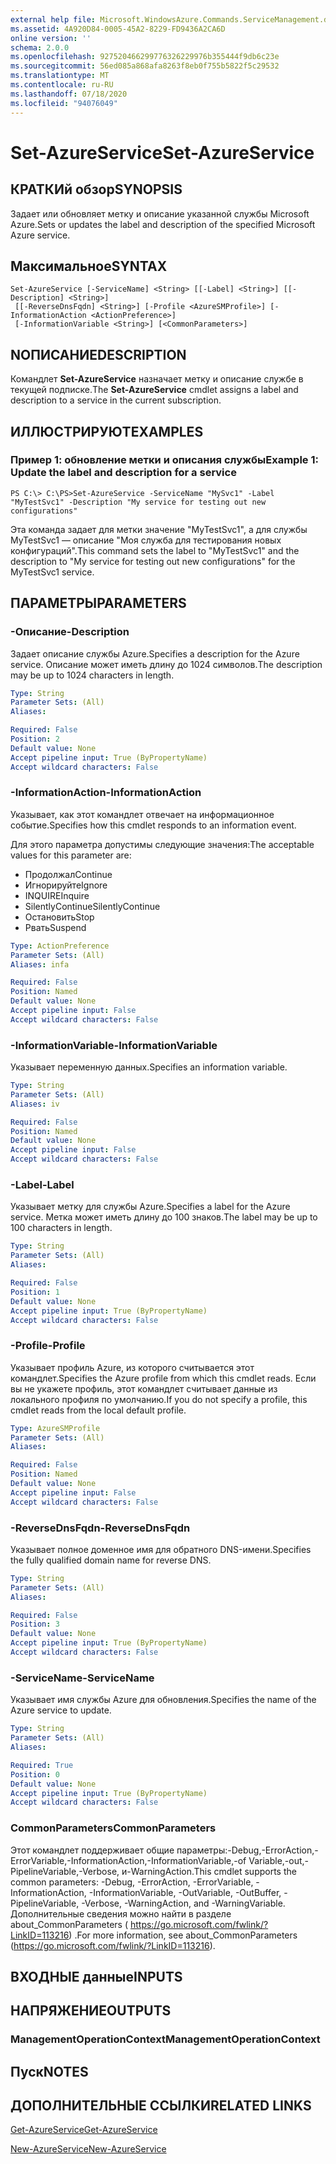 ```yaml
---
external help file: Microsoft.WindowsAzure.Commands.ServiceManagement.dll-Help.xml
ms.assetid: 4A920D84-0005-45A2-8229-FD9436A2CA6D
online version: ''
schema: 2.0.0
ms.openlocfilehash: 927520466299776326229976b355444f9db6c23e
ms.sourcegitcommit: 56ed085a868afa8263f8eb0f755b5822f5c29532
ms.translationtype: MT
ms.contentlocale: ru-RU
ms.lasthandoff: 07/18/2020
ms.locfileid: "94076049"
---
```

# <span data-ttu-id="bfb14-101">Set-AzureService</span><span class="sxs-lookup"><span data-stu-id="bfb14-101">Set-AzureService</span></span>

## <span data-ttu-id="bfb14-102">КРАТКИй обзор</span><span class="sxs-lookup"><span data-stu-id="bfb14-102">SYNOPSIS</span></span>
<span data-ttu-id="bfb14-103">Задает или обновляет метку и описание указанной службы Microsoft Azure.</span><span class="sxs-lookup"><span data-stu-id="bfb14-103">Sets or updates the label and description of the specified Microsoft Azure service.</span></span>

## <span data-ttu-id="bfb14-104">Максимальное</span><span class="sxs-lookup"><span data-stu-id="bfb14-104">SYNTAX</span></span>

```
Set-AzureService [-ServiceName] <String> [[-Label] <String>] [[-Description] <String>]
 [[-ReverseDnsFqdn] <String>] [-Profile <AzureSMProfile>] [-InformationAction <ActionPreference>]
 [-InformationVariable <String>] [<CommonParameters>]
```

## <span data-ttu-id="bfb14-105">NОПИСАНИЕ</span><span class="sxs-lookup"><span data-stu-id="bfb14-105">DESCRIPTION</span></span>
<span data-ttu-id="bfb14-106">Командлет **Set-AzureService** назначает метку и описание службе в текущей подписке.</span><span class="sxs-lookup"><span data-stu-id="bfb14-106">The **Set-AzureService** cmdlet assigns a label and description to a service in the current subscription.</span></span>

## <span data-ttu-id="bfb14-107">ИЛЛЮСТРИРУЮТ</span><span class="sxs-lookup"><span data-stu-id="bfb14-107">EXAMPLES</span></span>

### <span data-ttu-id="bfb14-108">Пример 1: обновление метки и описания службы</span><span class="sxs-lookup"><span data-stu-id="bfb14-108">Example 1: Update the label and description for a service</span></span>
```
PS C:\> C:\PS>Set-AzureService -ServiceName "MySvc1" -Label "MyTestSvc1" -Description "My service for testing out new configurations"
```

<span data-ttu-id="bfb14-109">Эта команда задает для метки значение "MyTestSvc1", а для службы MyTestSvc1 — описание "Моя служба для тестирования новых конфигураций".</span><span class="sxs-lookup"><span data-stu-id="bfb14-109">This command sets the label to "MyTestSvc1" and the description to "My service for testing out new configurations" for the MyTestSvc1 service.</span></span>

## <span data-ttu-id="bfb14-110">ПАРАМЕТРЫ</span><span class="sxs-lookup"><span data-stu-id="bfb14-110">PARAMETERS</span></span>

### <span data-ttu-id="bfb14-111">-Описание</span><span class="sxs-lookup"><span data-stu-id="bfb14-111">-Description</span></span>
<span data-ttu-id="bfb14-112">Задает описание службы Azure.</span><span class="sxs-lookup"><span data-stu-id="bfb14-112">Specifies a description for the Azure service.</span></span>
<span data-ttu-id="bfb14-113">Описание может иметь длину до 1024 символов.</span><span class="sxs-lookup"><span data-stu-id="bfb14-113">The description may be up to 1024 characters in length.</span></span>

```yaml
Type: String
Parameter Sets: (All)
Aliases: 

Required: False
Position: 2
Default value: None
Accept pipeline input: True (ByPropertyName)
Accept wildcard characters: False
```

### <span data-ttu-id="bfb14-114">-InformationAction</span><span class="sxs-lookup"><span data-stu-id="bfb14-114">-InformationAction</span></span>
<span data-ttu-id="bfb14-115">Указывает, как этот командлет отвечает на информационное событие.</span><span class="sxs-lookup"><span data-stu-id="bfb14-115">Specifies how this cmdlet responds to an information event.</span></span>

<span data-ttu-id="bfb14-116">Для этого параметра допустимы следующие значения:</span><span class="sxs-lookup"><span data-stu-id="bfb14-116">The acceptable values for this parameter are:</span></span>

- <span data-ttu-id="bfb14-117">Продолжал</span><span class="sxs-lookup"><span data-stu-id="bfb14-117">Continue</span></span>
- <span data-ttu-id="bfb14-118">Игнорируйте</span><span class="sxs-lookup"><span data-stu-id="bfb14-118">Ignore</span></span>
- <span data-ttu-id="bfb14-119">INQUIRE</span><span class="sxs-lookup"><span data-stu-id="bfb14-119">Inquire</span></span>
- <span data-ttu-id="bfb14-120">SilentlyContinue</span><span class="sxs-lookup"><span data-stu-id="bfb14-120">SilentlyContinue</span></span>
- <span data-ttu-id="bfb14-121">Остановить</span><span class="sxs-lookup"><span data-stu-id="bfb14-121">Stop</span></span>
- <span data-ttu-id="bfb14-122">Рвать</span><span class="sxs-lookup"><span data-stu-id="bfb14-122">Suspend</span></span>

```yaml
Type: ActionPreference
Parameter Sets: (All)
Aliases: infa

Required: False
Position: Named
Default value: None
Accept pipeline input: False
Accept wildcard characters: False
```

### <span data-ttu-id="bfb14-123">-InformationVariable</span><span class="sxs-lookup"><span data-stu-id="bfb14-123">-InformationVariable</span></span>
<span data-ttu-id="bfb14-124">Указывает переменную данных.</span><span class="sxs-lookup"><span data-stu-id="bfb14-124">Specifies an information variable.</span></span>

```yaml
Type: String
Parameter Sets: (All)
Aliases: iv

Required: False
Position: Named
Default value: None
Accept pipeline input: False
Accept wildcard characters: False
```

### <span data-ttu-id="bfb14-125">-Label</span><span class="sxs-lookup"><span data-stu-id="bfb14-125">-Label</span></span>
<span data-ttu-id="bfb14-126">Указывает метку для службы Azure.</span><span class="sxs-lookup"><span data-stu-id="bfb14-126">Specifies a label for the Azure service.</span></span>
<span data-ttu-id="bfb14-127">Метка может иметь длину до 100 знаков.</span><span class="sxs-lookup"><span data-stu-id="bfb14-127">The label may be up to 100 characters in length.</span></span>

```yaml
Type: String
Parameter Sets: (All)
Aliases: 

Required: False
Position: 1
Default value: None
Accept pipeline input: True (ByPropertyName)
Accept wildcard characters: False
```

### <span data-ttu-id="bfb14-128">-Profile</span><span class="sxs-lookup"><span data-stu-id="bfb14-128">-Profile</span></span>
<span data-ttu-id="bfb14-129">Указывает профиль Azure, из которого считывается этот командлет.</span><span class="sxs-lookup"><span data-stu-id="bfb14-129">Specifies the Azure profile from which this cmdlet reads.</span></span>
<span data-ttu-id="bfb14-130">Если вы не укажете профиль, этот командлет считывает данные из локального профиля по умолчанию.</span><span class="sxs-lookup"><span data-stu-id="bfb14-130">If you do not specify a profile, this cmdlet reads from the local default profile.</span></span>

```yaml
Type: AzureSMProfile
Parameter Sets: (All)
Aliases: 

Required: False
Position: Named
Default value: None
Accept pipeline input: False
Accept wildcard characters: False
```

### <span data-ttu-id="bfb14-131">-ReverseDnsFqdn</span><span class="sxs-lookup"><span data-stu-id="bfb14-131">-ReverseDnsFqdn</span></span>
<span data-ttu-id="bfb14-132">Указывает полное доменное имя для обратного DNS-имени.</span><span class="sxs-lookup"><span data-stu-id="bfb14-132">Specifies the fully qualified domain name for reverse DNS.</span></span>

```yaml
Type: String
Parameter Sets: (All)
Aliases: 

Required: False
Position: 3
Default value: None
Accept pipeline input: True (ByPropertyName)
Accept wildcard characters: False
```

### <span data-ttu-id="bfb14-133">-ServiceName</span><span class="sxs-lookup"><span data-stu-id="bfb14-133">-ServiceName</span></span>
<span data-ttu-id="bfb14-134">Указывает имя службы Azure для обновления.</span><span class="sxs-lookup"><span data-stu-id="bfb14-134">Specifies the name of the Azure service to update.</span></span>

```yaml
Type: String
Parameter Sets: (All)
Aliases: 

Required: True
Position: 0
Default value: None
Accept pipeline input: True (ByPropertyName)
Accept wildcard characters: False
```

### <span data-ttu-id="bfb14-135">CommonParameters</span><span class="sxs-lookup"><span data-stu-id="bfb14-135">CommonParameters</span></span>
<span data-ttu-id="bfb14-136">Этот командлет поддерживает общие параметры:-Debug,-ErrorAction,-ErrorVariable,-InformationAction,-InformationVariable,-of Variable,-out,-PipelineVariable,-Verbose, и-WarningAction.</span><span class="sxs-lookup"><span data-stu-id="bfb14-136">This cmdlet supports the common parameters: -Debug, -ErrorAction, -ErrorVariable, -InformationAction, -InformationVariable, -OutVariable, -OutBuffer, -PipelineVariable, -Verbose, -WarningAction, and -WarningVariable.</span></span> <span data-ttu-id="bfb14-137">Дополнительные сведения можно найти в разделе about_CommonParameters ( https://go.microsoft.com/fwlink/?LinkID=113216) .</span><span class="sxs-lookup"><span data-stu-id="bfb14-137">For more information, see about_CommonParameters (https://go.microsoft.com/fwlink/?LinkID=113216).</span></span>

## <span data-ttu-id="bfb14-138">ВХОДНЫЕ данные</span><span class="sxs-lookup"><span data-stu-id="bfb14-138">INPUTS</span></span>

## <span data-ttu-id="bfb14-139">НАПРЯЖЕНИЕ</span><span class="sxs-lookup"><span data-stu-id="bfb14-139">OUTPUTS</span></span>

### <span data-ttu-id="bfb14-140">ManagementOperationContext</span><span class="sxs-lookup"><span data-stu-id="bfb14-140">ManagementOperationContext</span></span>

## <span data-ttu-id="bfb14-141">Пуск</span><span class="sxs-lookup"><span data-stu-id="bfb14-141">NOTES</span></span>

## <span data-ttu-id="bfb14-142">ДОПОЛНИТЕЛЬНЫЕ ССЫЛКИ</span><span class="sxs-lookup"><span data-stu-id="bfb14-142">RELATED LINKS</span></span>

[<span data-ttu-id="bfb14-143">Get-AzureService</span><span class="sxs-lookup"><span data-stu-id="bfb14-143">Get-AzureService</span></span>](./Get-AzureService.md)

[<span data-ttu-id="bfb14-144">New-AzureService</span><span class="sxs-lookup"><span data-stu-id="bfb14-144">New-AzureService</span></span>](./New-AzureService.md)


